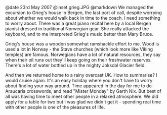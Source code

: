 @date		23rd May 2007
@inset		grieg.JPG
@markdown
We managed the excursion to Grieg's house in Bergen, the last port of call, despite worrying about whether we would walk back in time to the coach. I need something to worry about. There was a great piano recital here by a local Bergen pianist dressed in traditional Norwegian gear. She really attacked the keyboard, and to me interpreted Grieg's music better than Mary Bruce.

Grieg's house was a wooden somewhat ramshackle effort to me. Wood is used a lot in Norway - the Stave churches (which look more like Viking temples) are famous. Norwegians have a lot of natural resources, they say when their oil runs out they'll keep going on their freshwater reserves. There's a lot of water bottled up in the mighty Joksdal Glacier field.

And then we returned home to a rainy overcast UK. How to summarise? I would cruise again. It's an easy holiday where you don't have to worry about finding your way around. Time appeared in the day for me to do Araucaria crosswords, and read "Mister Monday" by Garth Nix. But best of all was having time to meet other people in a relaxed atmosphere. We did apply for a table for two but I was glad we didn't get it - spending real time with other people is one of the pleasures of life.
